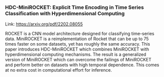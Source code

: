 ### HDC-MiniROCKET: Explicit Time Encoding in Time Series Classification with Hyperdimensional Computing

Link: https://arxiv.org/pdf/2202.08055

ROCKET is a CNN model architecture designed for classifying time-series data. MiniROCKET is a reimplementation of Rocket that can be up to 75 times faster on some datasets, yet has roughly the same accuracy. This paper introduces HDC-MiniROCKET which combines MiniROCKET with hyperdimensional computing mechanisms. The result is a generalized version of MiniROCKET which can overcome the failings of MiniROCKET and perform better on datasets with high temporal dependence. This comes at no extra cost in computational effort for inference.